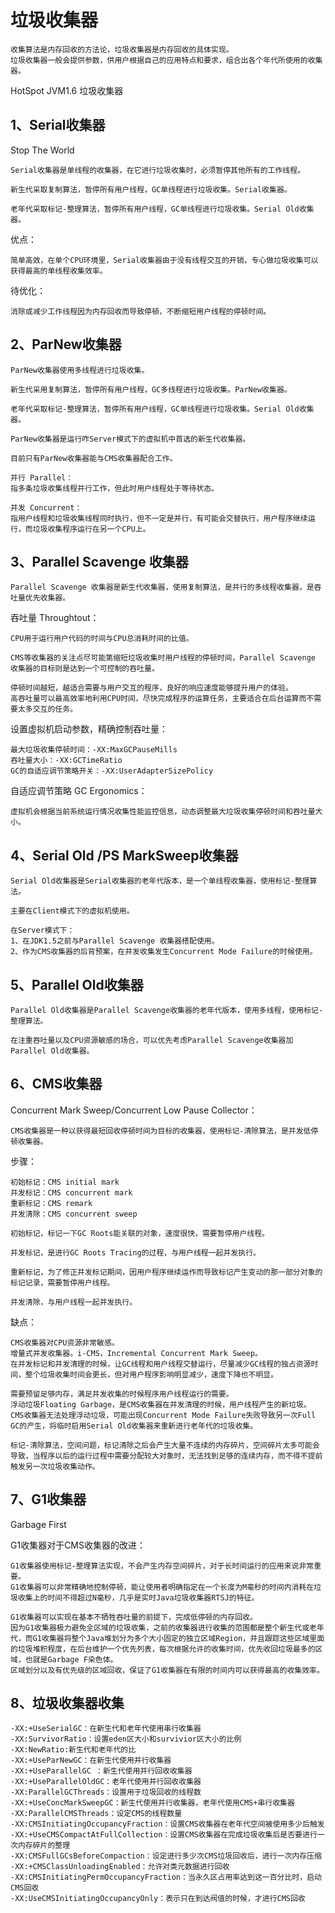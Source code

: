 # 垃圾收集器

```
收集算法是内存回收的方法论，垃圾收集器是内存回收的具体实现。
垃圾收集器一般会提供参数，供用户根据自己的应用特点和要求，组合出各个年代所使用的收集器。
```

HotSpot JVM1.6 垃圾收集器


## 1、Serial收集器

Stop The World
```
Serial收集器是单线程的收集器，在它进行垃圾收集时，必须暂停其他所有的工作线程。

新生代采取复制算法，暂停所有用户线程，GC单线程进行垃圾收集。Serial收集器。

老年代采取标记-整理算法，暂停所有用户线程，GC单线程进行垃圾收集。Serial Old收集器。

```

优点：
```
简单高效，在单个CPU环境里，Serial收集器由于没有线程交互的开销，专心做垃圾收集可以获得最高的单线程收集效率。
```

待优化：
```
消除或减少工作线程因为内存回收而导致停顿，不断缩短用户线程的停顿时间。
```

## 2、ParNew收集器

```
ParNew收集器使用多线程进行垃圾收集。

新生代采用复制算法，暂停所有用户线程，GC多线程进行垃圾收集。ParNew收集器。

老年代采取标记-整理算法，暂停所有用户线程，GC单线程进行垃圾收集。Serial Old收集器。
```

```
ParNew收集器是运行咋Server模式下的虚拟机中首选的新生代收集器。

目前只有ParNew收集器能与CMS收集器配合工作。
```
```
并行 Parallel：
指多条垃圾收集线程并行工作，但此时用户线程处于等待状态。

并发 Concurrent：
指用户线程和垃圾收集线程同时执行，但不一定是并行，有可能会交替执行，用户程序继续运行，而垃圾收集程序运行在另一个CPU上。
```
## 3、Parallel Scavenge 收集器

```
Parallel Scavenge 收集器是新生代收集器，使用复制算法，是并行的多线程收集器，是吞吐量优先收集器。
```
吞吐量 Throughtout：
```
CPU用于运行用户代码的时间与CPU总消耗时间的比值。
```

```
CMS等收集器的关注点尽可能第缩短垃圾收集时用户线程的停顿时间，Parallel Scavenge 收集器的目标则是达到一个可控制的吞吐量。
```

```
停顿时间越短，越适合需要与用户交互的程序，良好的响应速度能够提升用户的体验。
高吞吐量可以最高效率地利用CPU时间，尽快完成程序的运算任务，主要适合在后台运算而不需要太多交互的任务。
```

设置虚拟机启动参数，精确控制吞吐量：
```
最大垃圾收集停顿时间：-XX:MaxGCPauseMills
吞吐量大小：-XX:GCTimeRatio
GC的自适应调节策略开关：-XX:UserAdapterSizePolicy
```
自适应调节策略 GC Ergonomics：
```
虚拟机会根据当前系统运行情况收集性能监控信息，动态调整最大垃圾收集停顿时间和吞吐量大小。
```



## 4、Serial Old /PS MarkSweep收集器

```
Serial Old收集器是Serial收集器的老年代版本，是一个单线程收集器，使用标记-整理算法。
```

```
主要在Client模式下的虚拟机使用。

在Server模式下：
1、在JDK1.5之前与Parallel Scavenge 收集器搭配使用。
2、作为CMS收集器的后背预案，在并发收集发生Concurrent Mode Failure的时候使用。
```

## 5、Parallel Old收集器

```
Parallel Old收集器是Parallel Scavenge收集器的老年代版本，使用多线程，使用标记-整理算法。
```

```
在注重吞吐量以及CPU资源敏感的场合，可以优先考虑Parallel Scavenge收集器加Parallel Old收集器。
```

## 6、CMS收集器

Concurrent Mark Sweep/Concurrent Low Pause Collector：
```
CMS收集器是一种以获得最短回收停顿时间为目标的收集器，使用标记-清除算法，是并发低停顿收集器。
```

步骤：
```
初始标记：CMS initial mark
并发标记：CMS concurrent mark
重新标记：CMS remark
并发清除：CMS concurrent sweep
```

```
初始标记，标记一下GC Roots能关联的对象，速度很快，需要暂停用户线程。

并发标记，是进行GC Roots Tracing的过程，与用户线程一起并发执行。

重新标记，为了修正并发标记期间，因用户程序继续运作而导致标记产生变动的那一部分对象的标记记录，需要暂停用户线程。

并发清除，与用户线程一起并发执行。
```

缺点：

```
CMS收集器对CPU资源非常敏感。
增量式并发收集器。i-CMS，Incremental Concurrent Mark Sweep。
在并发标记和并发清理的时候，让GC线程和用户线程交替运行，尽量减少GC线程的独占资源时间，整个垃圾收集时间会更长，但对用户程序影响明显减少，速度下降也不明显。
```
```
需要预留足够内存，满足并发收集的时候程序用户线程运行的需要。
浮动垃圾Floating Garbage，是CMS收集器在并发清理的时候，用户线程产生的新垃圾。
CMS收集器无法处理浮动垃圾，可能出现Concurrent Mode Failure失败导致另一次Full GC的产生，将临时启用Serial Old收集器来重新进行老年代的垃圾收集。
```

```
标记-清除算法，空间问题，标记清除之后会产生大量不连续的内存碎片，空间碎片太多可能会导致，当程序以后的运行过程中需要分配较大对象时，无法找到足够的连续内存，而不得不提前触发另一次垃圾收集动作。
```

## 7、G1收集器
Garbage First

G1收集器对于CMS收集器的改进：
```
G1收集器使用标记-整理算法实现，不会产生内存空间碎片，对于长时间运行的应用来说非常重要。
G1收集器可以非常精确地控制停顿，能让使用者明确指定在一个长度为M毫秒的时间内消耗在垃圾收集上的时间不得超过N毫秒，几乎是实时Java垃圾收集器RTSJ的特征。
```

```
G1收集器可以实现在基本不牺牲吞吐量的前提下，完成低停顿的内存回收。
因为G1收集器极力避免全区域的垃圾收集，之前的收集器进行收集的范围都是整个新生代或老年代，而G1收集器将整个Java堆划分为多个大小固定的独立区域Region，并且跟踪这些区域里面的垃圾堆积程度，在后台维护一个优先列表，每次根据允许的收集时间，优先收回垃圾最多的区域，也就是Garbage F染色体。
区域划分以及有优先级的区域回收，保证了G1收集器在有限的时间内可以获得最高的收集效率。
```
## 8、垃圾收集器收集
```
-XX:+UseSerialGC：在新生代和老年代使用串行收集器
-XX:SurvivorRatio：设置eden区大小和survivior区大小的比例
-XX:NewRatio:新生代和老年代的比
-XX:+UseParNewGC：在新生代使用并行收集器
-XX:+UseParallelGC ：新生代使用并行回收收集器
-XX:+UseParallelOldGC：老年代使用并行回收收集器
-XX:ParallelGCThreads：设置用于垃圾回收的线程数
-XX:+UseConcMarkSweepGC：新生代使用并行收集器，老年代使用CMS+串行收集器
-XX:ParallelCMSThreads：设定CMS的线程数量
-XX:CMSInitiatingOccupancyFraction：设置CMS收集器在老年代空间被使用多少后触发
-XX:+UseCMSCompactAtFullCollection：设置CMS收集器在完成垃圾收集后是否要进行一次内存碎片的整理
-XX:CMSFullGCsBeforeCompaction：设定进行多少次CMS垃圾回收后，进行一次内存压缩
-XX:+CMSClassUnloadingEnabled：允许对类元数据进行回收
-XX:CMSInitiatingPermOccupancyFraction：当永久区占用率达到这一百分比时，启动CMS回收
-XX:UseCMSInitiatingOccupancyOnly：表示只在到达阀值的时候，才进行CMS回收
```


